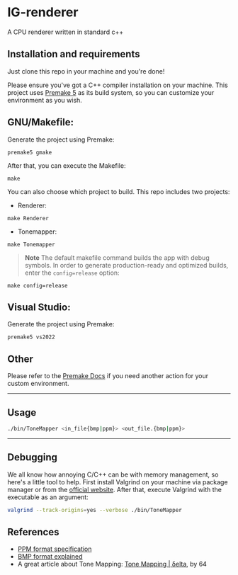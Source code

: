 # IG-renderer
A CPU renderer written in standard c++

## Installation and requirements

Just clone this repo in your machine and you're done!

Please ensure you've got a C++ compiler installation on your machine. This project uses
[Premake 5](https://premake.github.io) as its build system, so you can customize your
environment as you wish.

## GNU/Makefile:

Generate the project using Premake:
```
premake5 gmake
```

After that, you can execute the Makefile:

```
make
```
You can also choose which project to build. This repo includes two projects:
- Renderer:
```
make Renderer
```
- Tonemapper:
```
make Tonemapper
```
> **Note**
> The default makefile command builds the app with debug symbols. In order to generate production-ready and optimized builds, enter the `config=release` option:
```
make config=release
```

## Visual Studio:
Generate the project using Premake:
```
premake5 vs2022
```

## Other 
Please refer to the [Premake Docs](https://premake.github.io/docs/Using-Premake/) if you need another action for your custom environment.


---

## Usage

```bash
./bin/ToneMapper <in_file{bmp|ppm}> <out_file.{bmp|ppm}>
```

---

## Debugging

We all know how annoying C/C++ can be with memory management, so here's a little tool to help. First install Valgrind on your machine via package manager or from the [official website](https://valgrind.org). After that, execute Valgrind with the executable as an argument:

```bash
valgrind --track-origins=yes --verbose ./bin/ToneMapper
```

## References

- [PPM format specification](https://netpbm.sourceforge.net/doc/ppm.html)
- [BMP format explained](http://www.ue.eti.pg.gda.pl/fpgalab/zadania.spartan3/zad_vga_struktura_pliku_bmp_en.html)
- A great article about Tone Mapping: [Tone Mapping | δelta](https://64.github.io/tonemapping/), by 64